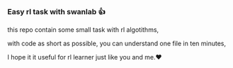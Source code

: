 ### Easy rl task with swanlab 👍

this repo contain some small task with rl algotithms, 

with code as short as possible, you can understand one file in ten minutes,

I hope it it useful for rl learner just like you and me.❤️

